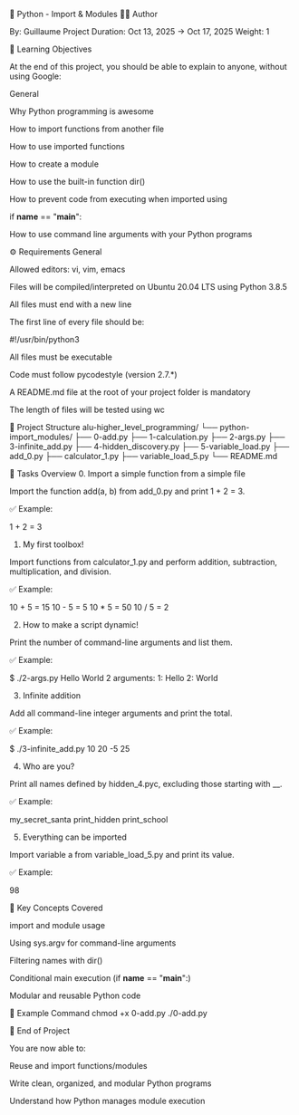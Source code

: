 📘 Python - Import & Modules
🧑‍💻 Author

By: Guillaume
Project Duration: Oct 13, 2025 → Oct 17, 2025
Weight: 1

🎯 Learning Objectives

At the end of this project, you should be able to explain to anyone, without using Google:

General

Why Python programming is awesome

How to import functions from another file

How to use imported functions

How to create a module

How to use the built-in function dir()

How to prevent code from executing when imported using

if __name__ == "__main__":


How to use command line arguments with your Python programs

⚙️ Requirements
General

Allowed editors: vi, vim, emacs

Files will be compiled/interpreted on Ubuntu 20.04 LTS using Python 3.8.5

All files must end with a new line

The first line of every file should be:

#!/usr/bin/python3


All files must be executable

Code must follow pycodestyle (version 2.7.*)

A README.md file at the root of your project folder is mandatory

The length of files will be tested using wc

📂 Project Structure
alu-higher_level_programming/
└── python-import_modules/
    ├── 0-add.py
    ├── 1-calculation.py
    ├── 2-args.py
    ├── 3-infinite_add.py
    ├── 4-hidden_discovery.py
    ├── 5-variable_load.py
    ├── add_0.py
    ├── calculator_1.py
    ├── variable_load_5.py
    └── README.md

🧩 Tasks Overview
0. Import a simple function from a simple file

Import the function add(a, b) from add_0.py and print 1 + 2 = 3.

✅ Example:

1 + 2 = 3

1. My first toolbox!

Import functions from calculator_1.py and perform addition, subtraction, multiplication, and division.

✅ Example:

10 + 5 = 15
10 - 5 = 5
10 * 5 = 50
10 / 5 = 2

2. How to make a script dynamic!

Print the number of command-line arguments and list them.

✅ Example:

$ ./2-args.py Hello World
2 arguments:
1: Hello
2: World

3. Infinite addition

Add all command-line integer arguments and print the total.

✅ Example:

$ ./3-infinite_add.py 10 20 -5
25

4. Who are you?

Print all names defined by hidden_4.pyc, excluding those starting with __.

✅ Example:

my_secret_santa
print_hidden
print_school

5. Everything can be imported

Import variable a from variable_load_5.py and print its value.

✅ Example:

98

🧠 Key Concepts Covered

import and module usage

Using sys.argv for command-line arguments

Filtering names with dir()

Conditional main execution (if __name__ == "__main__":)

Modular and reusable Python code

🧾 Example Command
chmod +x 0-add.py
./0-add.py

🏁 End of Project

You are now able to:

Reuse and import functions/modules

Write clean, organized, and modular Python programs

Understand how Python manages module execution
